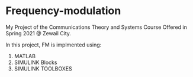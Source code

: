 # Frequency-modulation

My Project of the Communications Theory and Systems Course Offered in Spring 2021 @ Zewail City.

In this project, FM is implmented using:

1) MATLAB
2) SIMULINK Blocks
3) SIMULINK TOOLBOXES


